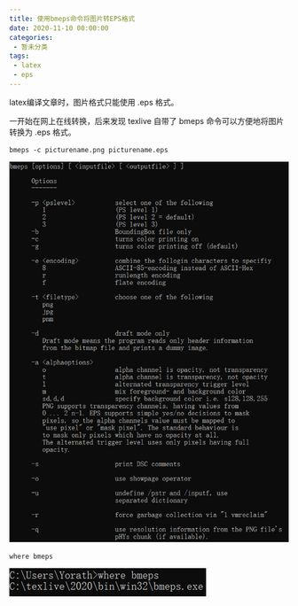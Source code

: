 ```yaml
---
title: 使用bmeps命令将图片转EPS格式
date: 2020-11-10 00:00:00
categories:
 - 暂未分类
tags:
 - latex
 - eps
---
```


latex编译文章时，图片格式只能使用 .eps 格式。

一开始在网上在线转换，后来发现 texlive 自带了 bmeps 命令可以方便地将图片转换为 .eps 格式。

```shell
bmeps -c picturename.png picturename.eps
```

![bmeps](pic/bmeps.png)

```shell
where bmeps
```

![where_bmeps](pic/wherebmeps.png)